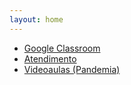 ```yaml
---
layout: home
---
```


- [Google Classroom](https://classroom.google.com/c/NDg5Njc2MTc5NTc4?cjc=bu6tnkp)
- [Atendimento](https://danielsaad.com/contato)
- [Videoaulas (Pandemia)](https://www.youtube.com/playlist?list=PLmByXagFhf0M1PwD_8Pms2IRViys79t/7E)
